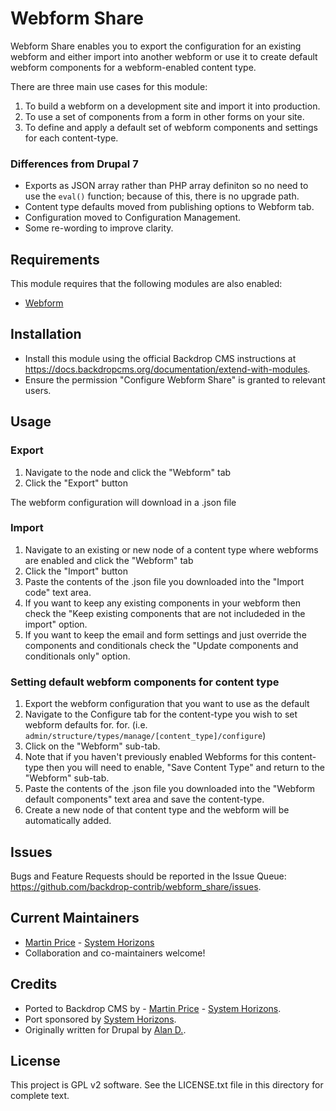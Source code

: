 Webform Share
========
Webform Share enables you to export the configuration for an existing webform
and either import into another webform or use it to create default webform
components for a webform-enabled content type.

There are three main use cases for this module:

1. To build a webform on a development site and import it into production.
2. To use a set of components from a form in other forms on your site.
3. To define and apply a default set of webform components and settings for each
content-type.

### Differences from Drupal 7
- Exports as JSON array rather than PHP array definiton so no need to use the
`eval()` function; because of this, there is no upgrade path.
- Content type defaults moved from publishing options to Webform tab.
- Configuration moved to Configuration Management.
- Some re-wording to improve clarity.

Requirements
------------
This module requires that the following modules are also enabled:

- [Webform](https://github.com/backdrop-contrib/webform)

Installation
------------
- Install this module using the official Backdrop CMS instructions at
  https://docs.backdropcms.org/documentation/extend-with-modules.
- Ensure the permission "Configure Webform Share" is granted to relevant users.

Usage
-----
### Export
1. Navigate to the node and click the "Webform" tab
2. Click the "Export" button

The webform configuration will download in a .json file

### Import
1. Navigate to an existing or new node of a content type where webforms are
enabled and click the "Webform" tab
2. Click the "Import" button
3. Paste the contents of the .json file you downloaded into the "Import code"
text area.
4. If you want to keep any existing components in your webform then check the
"Keep existing components that are not includeded in the import" option.
5. If you want to keep the email and form settings and just override the
components and conditionals check the "Update components and conditionals only"
option.

### Setting default webform components for content type
1. Export the webform configuration that you want to use as the default
2. Navigate to the Configure tab for the content-type you wish to set webform
defaults for.
for. (i.e. `admin/structure/types/manage/[content_type]/configure`)
3. Click on the "Webform" sub-tab.
4. Note that if you haven't previously enabled Webforms for this content-type
then you will need to enable, "Save Content Type" and return to the "Webform"
sub-tab.
5. Paste the contents of the .json file you downloaded into the "Webform
default components" text area and save the content-type.
6. Create a new node of that content type and the webform will be automatically added.

Issues
------
Bugs and Feature Requests should be reported in the Issue Queue:
https://github.com/backdrop-contrib/webform_share/issues.

Current Maintainers
-------------------
- [Martin Price](https://github.com/yorkshire-pudding) - [System Horizons](https://www.systemhorizons.co.uk)
- Collaboration and co-maintainers welcome!

Credits
-------
- Ported to Backdrop CMS by - [Martin Price](https://github.com/yorkshire-pudding) - [System Horizons](https://www.systemhorizons.co.uk).
- Port sponsored by [System Horizons](https://www.systemhorizons.co.uk).
- Originally written for Drupal by [Alan D.](https://www.drupal.org/u/alan-d).

License
-------
This project is GPL v2 software.
See the LICENSE.txt file in this directory for complete text.